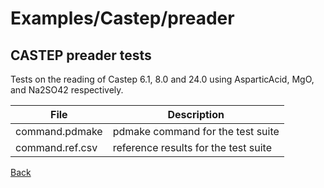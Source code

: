 # Examples/Castep/preader
## CASTEP preader tests

Tests on the reading of Castep 6.1, 8.0 and 24.0 using AsparticAcid, MgO, and Na2SO42 respectively.

| **File**              | **Description**                                   |
| --------------------- | ------------------------------------------------- |
| command.pdmake        | pdmake command for the test suite |
| command.ref.csv       | reference results for the test suite |

[Back](..)
